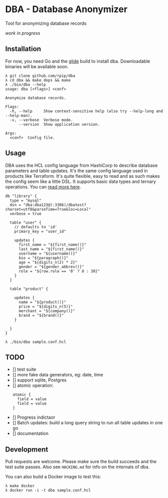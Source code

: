 # DBA - Database Anonymizer

Tool for anonymizing database records

*work in progress*

## Installation

For now, you need Go and the [glide](https://github.com/Masterminds/glide) build to install dba. Downloadable binaries will be available soon.

``` shell
λ git clone github.com/rpip/dba
λ cd dba && make deps && make
λ ./bin/dba --help
usage: dba [<flags>] <conf>

Anonymize database records.

Flags:
  -h, --help     Show context-sensitive help (also try --help-long and --help-man).
  -v, --verbose  Verbose mode.
      --version  Show application version.

Args:
  <conf>  Config file.

```

## Usage

DBA uses the HCL config language from HashiCorp to describe database parameters and table updates. It's the same config language used in products like Terraform. It's quite flexible, easy to read and as such makes the config seem like a little DSL. It supports basic data types and ternary operations. You can [read more here](https://www.terraform.io/docs/configuration/index.html).

``` hcl
db "library" {
  type = "mysql"
  dsn = "dba:dba123@(:3306)/dbatest?charset=utf8&parseTime=True&loc=Local"
  verbose = true

  table "user" {
    // defaults to 'id'
    primary_key = "user_id"

    updates {
      first_name = "${first_name()}"
      last_name = "${first_name()}"
      username = "${username()}"
      bio = "${paragraph()}"
      age = "${digits_n(2) * 2}"
      gender = "${gender_abbrev()}"
      role = "${row.role == '0' ? 8 : 30}"
    }
  }

  table "product" {

    updates {
      name = "${product()}"
      price = "${digits_n(5)}"
      merchant = "${company()}"
      brand = "${brand()}"
    }

  }
}
```

```shell
λ ./bin/dba sample.conf.hcl
```

## TODO
- [] test suite
- [] more fake data generators, eg: date, time
- [] support sqlite, Postgres
- [] atomic operation:
   ```hcl
   atomic {
     field = value
     field = value
  }
  ```
- [] Progress indictaor
- [] Batch updates: build a long query string to run all table updates in one go
- [] documentation

## Development

Pull requests are welcome. Please make sure the build succeeds and the test suite passes. Also see `HACKING.md` for info on the internals of dba.

You can also build a Docker image to test this:

```shell
λ make docker
λ docker run -i -t dba sample.conf.hcl
```
